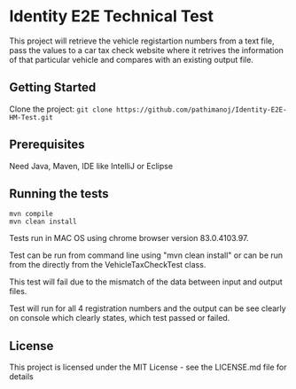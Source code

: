 # Identity E2E Technical Test
This project will retrieve the vehicle registartion numbers from a text file, pass the values to a car tax check website where it retrives the information of that particular vehicle and compares with an existing output file.

## Getting Started
Clone the project: ``` git clone https://github.com/pathimanoj/Identity-E2E-HM-Test.git ```

## Prerequisites
Need Java, Maven, IDE like IntelliJ or Eclipse

## Running the tests
```
mvn compile
mvn clean install
```

Tests run in MAC OS using chrome browser version 83.0.4103.97.

Test can be run from command line using "mvn clean install" or can be run from the directly from the VehicleTaxCheckTest class.

This test will fail due to the mismatch of the data between input and output files.

Test will run for all 4 registration numbers and the output can be see clearly on console which clearly states, which test passed or failed.

## License
This project is licensed under the MIT License - see the LICENSE.md file for details

